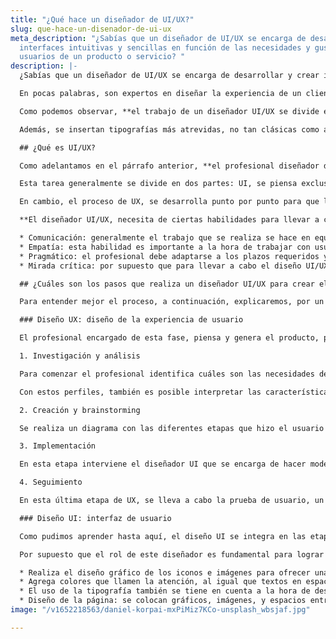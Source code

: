 ```yaml
---
title: "¿Qué hace un diseñador de UI/UX?"
slug: que-hace-un-disenador-de-ui-ux
meta_description: "¿Sabías que un diseñador de UI/UX se encarga de desarrollar y crear
  interfaces intuitivas y sencillas en función de las necesidades y gustos de los
  usuarios de un producto o servicio? "
description: |-
  ¿Sabías que un diseñador de UI/UX se encarga de desarrollar y crear interfaces intuitivas y sencillas en función de las necesidades y gustos de los usuarios de un producto o servicio? Actualmente, esta profesión es tendencia, porque son los diseñadores profesionales de UI/UX los que son capaces de lograr simplificar los sistemas informáticos para los usuarios, como, por ejemplo: páginas web, aplicaciones, software, etc.

  En pocas palabras, son expertos en diseñar la experiencia de un cliente de la mejor manera. Antes de continuar, es importante diferenciar UI de UX. La primera sigla hace referencia a la creación de la interfaz (gráfica o desarrollada en CSS, HTML, etc.). Mientras que UX, es la experiencia que tiene el usuario.

  Como podemos observar, **el trabajo de un diseñador UI/UX se divide en dos etapas, pero que ambas son complementarias y necesarias para lograr la mejor experiencia al usuario.** De hecho, estos profesionales también tienen en cuenta las tendencias del momento, por ejemplo, en la actualidad se utilizan colores suaves, modo oscuro en la pantalla, que lo hace más elegante.

  Además, se insertan tipografías más atrevidas, no tan clásicas como años anteriores. En la pantalla, el usuario, solo verá los elementos más relevantes, acompañados de animaciones. ¡Las páginas estáticas quedaron en el olvido!

  ## ¿Qué es UI/UX?

  Como adelantamos en el párrafo anterior, **el profesional diseñador de UI/UX es el responsable de producir en forma sencilla, amigable e intuitiva una solución a determinado problema**. Lo diferencia de otras profesiones porque esa solución se desarrolla en función de las necesidades, opiniones y gustos de los usuarios.

  Esta tarea generalmente se divide en dos partes: UI, se piensa exclusivamente en el diseño del producto, el objetivo es que los usuarios queden impactados con él a primera vista. Este proceso es muy valioso porque es lo que determina si la web o aplicación que se está desarrollando funcionara.

  En cambio, el proceso de UX, se desarrolla punto por punto para que la usabilidad y navegación de los usuarios sea lo más sencilla posible. Para que esto suceda, la interfaz debe ser intuitiva, entre otras cosas.

  **El diseñador UI/UX, necesita de ciertas habilidades para llevar a cabo el trabajo con éxito y algunas de las más importantes son:**

  * Comunicación: generalmente el trabajo que se realiza se hace en equipo, por ello es fundamental la comunicación. De este modo se tienen en cuenta las necesidades de cada integrante para lograr la mejor solución.
  * Empatía: esta habilidad es importante a la hora de trabajar con usuarios, ya que se necesita analizar objetivamente lo que opinan para entender sus necesidades.
  * Pragmático: el profesional debe adaptarse a los plazos requeridos y poner atención a las consecuencias del trabajo ejecutado. Recordemos que el objetivo es cumplir siempre con el cliente.
  * Mirada crítica: por supuesto que para llevar a cabo el diseño UI/UX hay que ser profesional, pero las buenas prácticas y una mirada crítica al trabajo propio es un plus.

  ## ¿Cuáles son los pasos que realiza un diseñador UI/UX para crear el producto?

  Para entender mejor el proceso, a continuación, explicaremos, por un lado, UX y, por otro lado, UI.

  ### Diseño UX: diseño de la experiencia de usuario

  El profesional encargado de esta fase, piensa y genera el producto, pero también la interfaz de usuario y la experiencia que el mismo tendrá en la web o en la aplicación. Las etapas que realiza, son las siguientes:

  1. Investigación y análisis

  Para comenzar el profesional identifica cuáles son las necesidades de los usuarios y los objetivos que debe lograr para satisfacer las expectativas de los mismos. Además, se crean diferentes perfiles de personas “tipos” para entender en profundidad las emociones y frustraciones.

  Con estos perfiles, también es posible interpretar las características de cada persona y se intenta solucionar los problemas que van surgiendo a lo largo de la experiencia. Por último, se verifica cuál fue el recorrido que efectuó el usuario al navegar en la interfaz.

  2. Creación y brainstorming

  Se realiza un diagrama con las diferentes etapas que hizo el usuario en la interfaz. Gracias a esto, el diseñador puede lograr una visual de la interfaz de manera más sencilla. En pocas palabras, el diagrama es como se verá lo que se está desarrollando.

  3. Implementación

  En esta etapa interviene el diseñador UI que se encarga de hacer modelos (prototipos) que logren representar las ideas presentadas por el sector UX. Una vez que esos modelos son aprobados, se comienza a armar la interfaz.

  4. Seguimiento

  En esta última etapa de UX, se lleva a cabo la prueba de usuario, un proceso fundamental, ya que los usuarios reales son los encargados de probar la interfaz y dar una opinión objetiva de la experiencia. Además, los profesionales efectúan diferentes pruebas y analizan los resultados.

  ### Diseño UI: interfaz de usuario

  Como pudimos aprender hasta aquí, el diseño UI se integra en las etapas del diseño UX, más precisamente en la implementación. Esto significa que se les da vida a todas las ideas que el diseñador UX propuso.

  Por supuesto que el rol de este diseñador es fundamental para lograr el objetivo principal, que es conseguir la mejor experiencia que un usuario puede tener al recorrer la web. El profesional se encarga de crear aspectos visuales y gráficos que llamen la atención, hasta los más mínimos, como pueden ser el tamaño y el color de un botón. En conclusión, lleva a cabo los siguientes puntos:

  * Realiza el diseño gráfico de los iconos e imágenes para ofrecer una mejor experiencia al usuario.
  * Agrega colores que llamen la atención, al igual que textos en espacios estratégicos.
  * El uso de la tipografía también se tiene en cuenta a la hora de desarrollar la interfaz, se emplean diferentes fuentes, se resaltan palabras, etc.
  * Diseño de la página: se colocan gráficos, imágenes, y espacios entre los bloques.
image: "/v1652218563/daniel-korpai-mxPiMiz7KCo-unsplash_wbsjaf.jpg"

---
```

